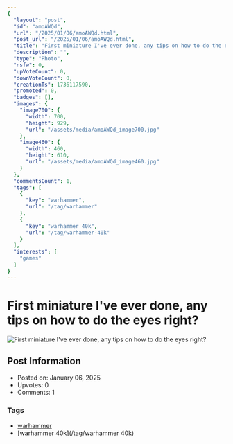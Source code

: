 ```yaml
---
{
  "layout": "post",
  "id": "amoAWQd",
  "url": "/2025/01/06/amoAWQd.html",
  "post_url": "/2025/01/06/amoAWQd.html",
  "title": "First miniature I've ever done, any tips on how to do the eyes right?",
  "description": "",
  "type": "Photo",
  "nsfw": 0,
  "upVoteCount": 0,
  "downVoteCount": 0,
  "creationTs": 1736117590,
  "promoted": 0,
  "badges": [],
  "images": {
    "image700": {
      "width": 700,
      "height": 929,
      "url": "/assets/media/amoAWQd_image700.jpg"
    },
    "image460": {
      "width": 460,
      "height": 610,
      "url": "/assets/media/amoAWQd_image460.jpg"
    }
  },
  "commentsCount": 1,
  "tags": [
    {
      "key": "warhammer",
      "url": "/tag/warhammer"
    },
    {
      "key": "warhammer 40k",
      "url": "/tag/warhammer-40k"
    }
  ],
  "interests": [
    "games"
  ]
}
---
```


# First miniature I've ever done, any tips on how to do the eyes right?

![First miniature I've ever done, any tips on how to do the eyes right?](/assets/media/amoAWQd_image700.jpg)

## Post Information

- Posted on: January 06, 2025
- Upvotes: 0
- Comments: 1

### Tags

- [warhammer](/tag/warhammer)
- [warhammer 40k](/tag/warhammer 40k)
